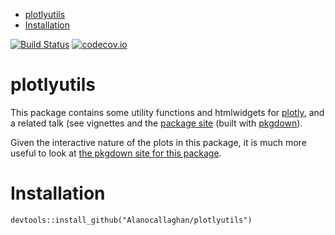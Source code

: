 -   [plotlyutils](#plotlyutils)
-   [Installation](#installation)

[![Build
Status](https://travis-ci.org/Alanocallaghan/plotlyutils.png?branch=master)](https://travis-ci.org/Alanocallaghan/plotlyutils)
[![codecov.io](https://codecov.io/github/Alanocallaghan/plotlyutils/coverage.svg?branch=master)](https://codecov.io/github/Alanocallaghan/plotlyutils?branch=master)

plotlyutils
===========

This package contains some utility functions and htmlwidgets for
[plotly](https://plot.ly/), and a related talk (see vignettes and the
[package site](https://alanocallaghan.github.io/plotlyutils/) (built
with [pkgdown](https://github.com/r-lib/pkgdown)).

Given the interactive nature of the plots in this package, it is much
more useful to look at [the pkgdown site for this
package](https://alanocallaghan.github.io/plotlyutils/).

Installation
============

    devtools::install_github("Alanocallaghan/plotlyutils")
